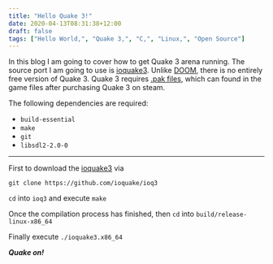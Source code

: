 ```yaml
---
title: "Hello Quake 3!"
date: 2020-04-13T08:31:38+12:00
draft: false
tags: ["Hello World,", "Quake 3,", "C,", "Linux,", "Open Source"]
---
```


In this blog I am going to cover how to get Quake 3 arena running. The source port I am going to use is [ioquake3](https://github.com/ioquake/ioq3). Unlike [DOOM](/games/doom), there is no entirely free version of Quake 3. Quake 3 requires [.pak files](https://quakewiki.org/wiki/.pak), which can found in the game files after purchasing Quake 3 on steam. 

The following dependencies are required:

* `build-essential`
* `make`
* `git`
* `libsdl2-2.0-0`

---

First to download the [ioquake3](https://github.com/ioquake/ioq3) via

`git clone https://github.com/ioquake/ioq3`

`cd` into `ioq3` and execute `make`

Once the compilation process has finished, then `cd` into `build/release-linux-x86_64`

Finally execute `./ioquake3.x86_64`

***Quake on!***
